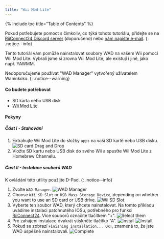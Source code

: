 ```yaml
---
title: "Wii Mod Lite"
---
```


{% include toc title="Table of Contents" %}

Pokud potřebujete pomoct s čímkoliv, co týká tohoto tutoriálu, přidejte se na [RiiConnect24 Discord server](https://discord.gg/rc24) (doporučeno) nebo [nám napište e-mail](mailto:support@riiconnect24.net).
{: .notice--info}

Tento tutoriál vám pomůže nainstalovat soubory WAD na vašem Wii pomocí Wii Mod Lite. Vybrali jsme si zrovna Wii Mod Lite, ale existují i jiné, jako např. YAWMM.

Nedoporučujeme používat "WAD Manager" vytvořený uživatelem Waninkoko.
{: .notice--warning}

#### Co budete potřebovat
* SD karta nebo USB disk
* [Wii Mod Lite](https://oscwii.org/library/app/WiiModLite)

#### Pokyny

##### Část I - Stahování

1. Extrahujte Wii Mod Lite do složky `apps` na vaší SD kartě nebo USB disku. ![SD card Drag and Drop](/images/WiiModLite/1.gif)
2. Vložte SD kartu nebo USB disk do svého Wii a spusťte Wii Mod Lite z Homebrew Channelu.

##### Část II - Instalace souborů WAD

K ovládání této utility použijte D-Pad.
{: .notice--info}

1. Zvolte `WAD Manager`. ![WAD Manager](/images/WiiModLite/2.png)
2. Choose `Wii SD Slot` or `USB Mass Storage Device`, depending on whether you want to use an SD card or USB drive. ![Wii SD Slot](/images/WiiModLite/3.png)
3. Vyberte ten soubor WAD, který chcete nainstalovat. Na tomto příkladu uvádíme instalaci patchnutého IOSu, potřebného pro funkci [RiiConnect24](riiconnect24). Více souborů označíte tlačítkem "+". ![Select them](/images/WiiModLite/4.gif)
4. Pro zahájení instalace dvakrát stiskněte tlačítko "A". ![Install](/images/WiiModLite/5.png) ![Install](/images/WiiModLite/6.png)
5. Pokud se zobrazí `Finishing installation... OK!`, znamená to, že jste WAD úspěšně nainstalovali. ![Complete](/images/WiiModLite/7.png) 
